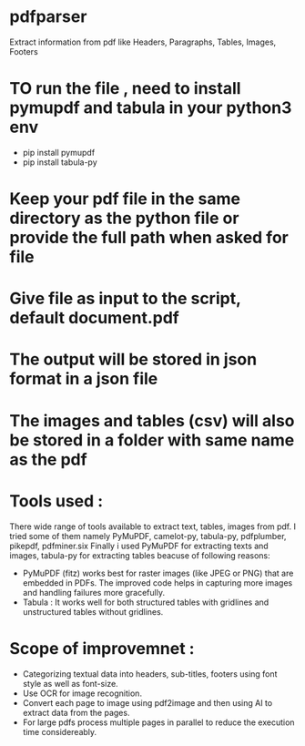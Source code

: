 # pdfparser
Extract information from pdf like Headers, Paragraphs, Tables, Images, Footers

# TO run the file , need to install pymupdf and tabula in your python3 env
- pip install pymupdf
- pip install tabula-py

# Keep your pdf file in the same directory as the python file or provide the full path when asked for file
# Give file as input to the script, default document.pdf
# The output will be stored in json format in a json file
# The images and tables (csv) will also be stored in a folder with same name as the pdf

# Tools used :
There wide range of tools available to extract text, tables, images from pdf.
I tried some of them namely PyMuPDF, camelot-py, tabula-py, pdfplumber, pikepdf, pdfminer.six
Finally i used PyMuPDF for extracting texts and images, tabula-py for extracting tables beacuse of following reasons:
  - PyMuPDF (fitz) works best for raster images (like JPEG or PNG) that are embedded in PDFs. The improved code helps in capturing more images and handling failures more gracefully.
  - Tabula : It works well for both structured tables with gridlines and unstructured tables without gridlines.

# Scope of improvemnet :
- Categorizing textual data into headers, sub-titles, footers using font style as well as font-size.
- Use OCR for image recognition.
- Convert each page to image using pdf2image and then using AI to extract data from the pages.
- For large pdfs process multiple pages in parallel to reduce the execution time considereably.
